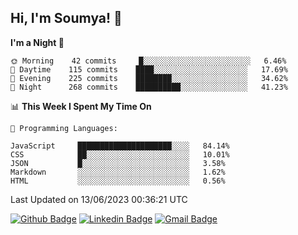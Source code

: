 ## Hi, I'm Soumya! 👋

<!--START_SECTION:waka-->
**I'm a Night 🦉** 

```text
🌞 Morning    42 commits     █░░░░░░░░░░░░░░░░░░░░░░░░   6.46% 
🌆 Daytime    115 commits    ████░░░░░░░░░░░░░░░░░░░░░   17.69% 
🌃 Evening    225 commits    ████████░░░░░░░░░░░░░░░░░   34.62% 
🌙 Night      268 commits    ██████████░░░░░░░░░░░░░░░   41.23%

```


📊 **This Week I Spent My Time On** 

```text
💬 Programming Languages: 

JavaScript     █████████████████████░░░░   84.14% 
CSS            ██░░░░░░░░░░░░░░░░░░░░░░░   10.01% 
JSON           █░░░░░░░░░░░░░░░░░░░░░░░░   3.58% 
Markdown       ░░░░░░░░░░░░░░░░░░░░░░░░░   1.62% 
HTML           ░░░░░░░░░░░░░░░░░░░░░░░░░   0.56%
```


 Last Updated on 13/06/2023 00:36:21 UTC
<!--END_SECTION:waka-->

[![Github Badge](https://img.shields.io/badge/-rubyruins-grey?style=for-the-badge&logo=github&logoColor=white&link=https://github.com/rubyruins/)](https://www.github.com/rubyruins/) 
[![Linkedin Badge](https://img.shields.io/badge/-Soumya%20Parekh-0072b1?style=for-the-badge&logo=Linkedin&logoColor=white&link=https://www.linkedin.com/in/Soumya-Parekh/)](https://www.linkedin.com/in/Soumya-Parekh/) 
[![Gmail Badge](https://img.shields.io/badge/-soumyaparekh.me@gmail.com-c14438?style=for-the-badge&logo=Gmail&logoColor=white&link=mailto:soumyaparekh.me@gmail.com)](mailto:soumyaparekh.me@gmail.com) 
